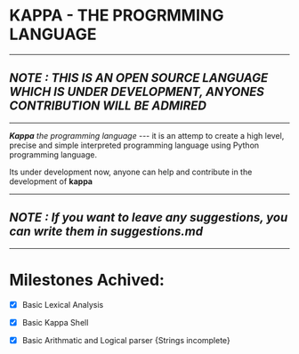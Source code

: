 # **KAPPA - THE PROGRMMING LANGUAGE**
----------------------------------

## _NOTE : THIS IS AN OPEN SOURCE LANGUAGE WHICH IS UNDER DEVELOPMENT, ANYONES CONTRIBUTION WILL BE ADMIRED_ 

----------------------------------

_**Kappa** the programming language_ --- it is an attemp to create a high level, precise and simple interpreted programming language using Python programming language. 

Its under development now, anyone can help and contribute in the development of **kappa**

-----------------------------------

## _NOTE : If you want to leave any suggestions, you can write them in suggestions.md_

---

# Milestones Achived:

-[x] Basic Lexical Analysis
-[x] Basic Kappa Shell
-[x] Basic Arithmatic and Logical parser {Strings incomplete}




